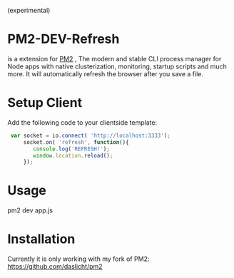 (experimental)
# PM2-DEV-Refresh 
is a extension for [PM2](https://github.com/Unitech/pm2 "PM2") , The modern and stable CLI process manager for Node apps with native clusterization, monitoring, startup scripts and much more.
It will automatically refresh the browser after you save a file.


# Setup Client
Add the following code to your clientside template:

```JavaScript
 var socket = io.connect( 'http://localhost:3333');
     socket.on( 'refresh', function(){
        console.log('REFRESH!');
        window.location.reload();
     });  
```

# Usage

pm2 dev app.js


# Installation
Currently it is only working with my fork of PM2:
https://github.com/daslicht/pm2
